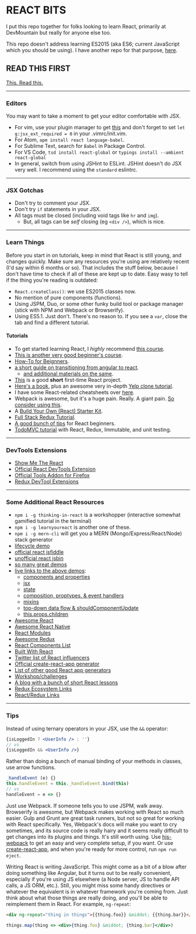 # REACT BITS

I put this repo together for folks looking to learn React, primarily at
DevMountain but really for anyone else too.

This repo doesn't address learning ES2015 (aka ES6; current JavaScript which you
should be using). I have another repo for that purpose,
[here](https://github.com/zacanger/es6-and-builds).

## READ THIS FIRST

[This. Read this.](https://facebook.github.io/react/docs/thinking-in-react.html)

--------

### Editors

You may want to take a moment to get your editor comfortable with JSX.
* For vim, use your plugin manager to get
  [this](https://github.com/mxw/vim-jsx) and don't forget to set `let
  g:jsx_ext_required = 0` in your .vimrc/init.vim.
* For Atom, `apm install react language-babel`.
* For Sublime Text, search for `Babel` in Package Control.
* For VS Code, `tsd install react-global` or `typings install --ambient react-global`
* In general, switch from using JSHint to ESLint. JSHint doesn't do JSX very
  well. I recommend using the `standard` eslintrc.

--------

### JSX Gotchas

* Don't try to comment your JSX.
* Don't try `if` statements in your JSX.
* All tags must be closed (including void tags like `hr` and `img`).
  * But, all tags can be _self_ closing (eg `<div />`), which is nice.

--------

### Learn Things

Before you start in on tutorials, keep in mind that React is still young, and changes quickly.
Make sure any resources you're using are relatively recent (I'd say within 6 months or so). That
includes the stuff below, because I don't have time to check if all of these are kept up to date.
Easy wasy to tell if the thing you're reading is outdated:

* `React.createClass()`: we use ES2015 classes now.
* No mention of pure components (functions).
* Using JSPM, Duo, or some other funky build tool or package manager (stick with NPM and Webpack or Browserify).
* Using ES5.1. Just don't. There's no reason to. If you see a `var`, close the tab and find a different tutorial.

#### Tutorials

* To get started learning React, I _highly_ recommend [this course](http://survivejs.com).
* [This is another very good beginner's course](http://reactjsprogram.teachable.com/courses/reactjsfundamentals).
* [How-To for Beignners](https://github.com/petehunt/react-howto).
* [a short guide on transitioning from angular to react](https://reactjsnews.com/an-angular-developers-first-react-app).
  * [and additional materials on the same](http://angulartoreact.com/).
* [This](https://www.gorkahernandez.com/blog/build-wikipedia-viewer-react-way) is a good **short** first-time React
  project.
* [Here's a book](https://www.fullstackreact.com), plus an awesome very in-depth [Yelp clone tutorial](https://www.fullstackreact.com/articles/react-tutorial-cloning-yelp).
* I have some React-related cheatsheets over
  [here](https://github.com/zacanger/doc.git).
* Webpack is awesome, but it's a huge pain. Really. A giant pain.
  [So consider using this](https://github.com/HenrikJoreteg/hjs-webpack).
* A [Build Your Own (React) Starter Kit](http://andrewhfarmer.com/build-your-own-starter/#0-intro).
* [Full Stack Redux Tutorial](http://teropa.info/blog/2015/09/10/full-stack-redux-tutorial.html).
* [A good bunch of tips](https://camjackson.net/post/9-things-every-reactjs-beginner-should-know) for React beginners.
* [TodoMVC tutorial](https://www.theodo.fr/blog/2016/03/getting-started-with-react-redux-and-immutable-a-test-driven-tutorial-part-1)
  with React, Redux, Immutable, and unit testing.

--------

### DevTools Extensions

* [Show Me The React](https://chrome.google.com/webstore/detail/show-me-the-react/iaebolhfcmodobkanmaahdhnlplncbnd)
* [Official React DevTools Extension](https://chrome.google.com/webstore/detail/react-developer-tools/fmkadmapgofadopljbjfkapdkoienihi)
* [Official Tools Addon for Firefox](https://addons.mozilla.org/en-US/firefox/addon/react-devtools/)
* [Redux DevTool Extensions](https://chrome.google.com/webstore/detail/redux-devtools/lmhkpmbekcpmknklioeibfkpmmfibljd)

--------

### Some Additional React Resources

* `npm i -g thinking-in-react` is a workshopper (interactive somewhat gamified tutorial in the terminal)
* `npm i -g learnyoureact` is another one of these.
* `npm i -g mern-cli` will get you a MERN (Mongo/Express/React/Node) stack generator
* [lifecycle demo](http://plnkr.co/edit/JrdxRs?p=preview)
* [official react jsfiddle](http://jsfiddle.net/reactjs/69z2wepo)
* [unofficial react jsbin](http://jsbin.com/yafixat/edit?js,output)
* [so many great demos](https://github.com/BinaryMuse/react-primer)
* [live links to the above demos](http://binarymuse.github.io/react-primer/build):
  * [components and properties](http://binarymuse.github.io/react-primer/build/index.html?1)
  * [jsx](http://binarymuse.github.io/react-primer/build/index.html?2)
  * [state](http://binarymuse.github.io/react-primer/build/index.html?3)
  * [composition, proptypes, & event handlers](http://binarymuse.github.io/react-primer/build/index.html?4)
  * [mixins](http://binarymuse.github.io/react-primer/build/index.html?5)
  * [top-down data flow & shouldComponentUpdate](http://binarymuse.github.io/react-primer/build/index.html?6)
  * [this.props.children](http://binarymuse.github.io/react-primer/build/index.html?2)
* [Awesome React](https://github.com/enaqx/awesome-react)
* [Awesome React Native](https://github.com/jondot/awesome-react-native)
* [React Modules](https://js.coach/react)
* [Awesome Redux](https://github.com/xgrommx/awesome-redux)
* [React Components List](http://dvemac.github.io/react-component-list)
* [Built With React](http://builtwithreact.io)
* [Twitter list of React influencers](https://twitter.com/oguzbilgic/lists/react-influencers)
* [Official create-react-app generator](https://github.com/facebookincubator/create-react-app)
* [List of other good React app generators](https://github.com/facebookincubator/create-react-app#alternatives)
* [Workshop/challenges](https://github.com/jesstelford/react-workshop)
* [A blog with a bunch of short React lessons](https://medium.com/@learnreact)
* [Redux Ecosystem Links](https://github.com/markerikson/redux-ecosystem-links)
* [React/Redux Links](https://github.com/markerikson/react-redux-links)

--------

### Tips

Instead of using ternary operators in your JSX, use the `&&` operator:
```jsx
{isLoggedIn ? <UserInfo /> : ''}
// vs
{isLoggedIn && <UserInfo />}
```

Rather than doing a bunch of manual binding of your methods in classes, use arrow functions.
```jsx
_handleEvent (e) {}
this.handleEvent = this._handleEvent.bind(this)
// vs
handleEvent = e => {}
```

Just use Webpack. If someone tells you to use JSPM, walk away. Browserify is awesome, but Webpack
makes working with React so much easier. Gulp and Grunt are great task runners, but not so great
for working with React specifically. Yes, Webpack's docs will make you want to cry sometimes, and
its source code is really hairy and it seems really difficult to get changes into its plugins and
things. It's still worth using. Use [hjs-webpack](https://github.com/HenrikJoreteg/hjs-webpack) to
get an easy and very complete setup, if you want. Or use
[create-react-app](https://www.npmjs.com/package/create-react-app), and when you're ready for more
control, run `npm run eject`.

Writing React is writing JavaScript. This might come as a bit of a blow after doing something like
Angular, but it turns out to be really convenient, especially if you're using JS elsewhere (a Node
server, JS to handle API calls, a JS ORM, etc.). Still, you might miss some handy directives or
whatever the equivalent is in whatever framework you're coming from. Just think about what those
things are really doing, and you'll be able to reimplement them in React. For example, `ng-repeat`:

```html
<div ng-repeat="thing in things">{{thing.foo}} &middot; {{thing.bar}}</div>
```

```jsx
things.map(thing => <div>{thing.foo} &middot; {thing.bar}</div>)
```
